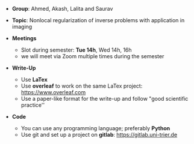 - **Group**: Ahmed, Akash, Lalita and Saurav
- **Topic**: Nonlocal regularization of inverse problems with application in imaging
- **Meetings**
  - Slot during semester:  **Tue 14h**, Wed 14h, 16h 
  - we will meet via Zoom multiple times during the semester
- **Write-Up**

    - Use **LaTex** 
    - Use **overleaf** to work on the same LaTex project: https://www.overleaf.com
    - Use a paper-like format for the write-up and follow "good scientific practice''
- **Code**
    - You can use any programming language; preferably **Python**
    - Use git and set up a project on **gitlab**: https://gitlab.uni-trier.de
